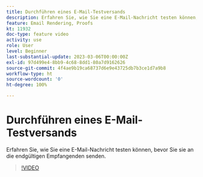 ```yaml
---
title: Durchführen eines E-Mail-Testversands
description: Erfahren Sie, wie Sie eine E-Mail-Nachricht testen können, bevor Sie sie an die endgültigen Empfangenden senden.
feature: Email Rendering, Proofs
kt: 11932
doc-type: feature video
activity: use
role: User
level: Beginner
last-substantial-update: 2023-03-06T00:00:00Z
exl-id: 97d499e4-8bb9-4c68-8dd1-80a7d9162626
source-git-commit: 4f4ae9b19ca68737d6e9e43725db7b3ce1d7a9b8
workflow-type: ht
source-wordcount: '0'
ht-degree: 100%

---
```


# Durchführen eines E-Mail-Testversands

Erfahren Sie, wie Sie eine E-Mail-Nachricht testen können, bevor Sie sie an die endgültigen Empfangenden senden.

>[!VIDEO](https://video.tv.adobe.com/v/3416038/?quality=12&learn=on)
